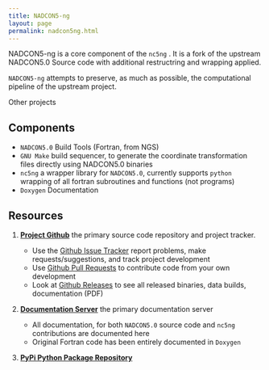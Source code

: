 ```yaml
---
title: NADCON5-ng
layout: page
permalink: nadcon5ng.html
---
```


NADCON5-ng is a core component of the `nc5ng` . It is a fork of the upstream NADCON5.0 Source code with additional restructring and wrapping applied.

`NADCON5-ng` attempts to preserve, as much as possible, the computational pipeline of the upstream project.

Other projects 


## Components

 - `NADCON5.0` Build Tools (Fortran, from NGS)
 - `GNU Make` build sequencer, to generate the coordinate transformation files directly using NADCON5.0 binaries
 - `nc5ng` a wrapper library for `NADCON5.0`, currently supports `python` wrapping of all fortran subroutines and functions (not programs)
 - `Doxygen` Documentation


## Resources

1. [**Project Github**](https://github.com/nc5ng/nadcon5-ng) the primary source code repository and project tracker.
   - Use the [Github Issue Tracker](https://github.com/nc5ng/nadcon5-ng/issues) report problems, make requests/suggestions, and track project development
   - Use [Github Pull Requests](https://github.com/nc5ng/nadcon5-ng/pulls) to contribute code from your own development
   - Look at [Github Releases](https://github.com/nc5ng/nadcon5-ng/releases) to see all released binaries, data  builds, documentation (PDF)

2. [**Documentation Server**](https://docs.nc5ng.org/latest) the primary documentation server
   - All documentation, for both `NADCON5.0` source code and `nc5ng` contributions are documented here
   - Original Fortran code has been entirely documented in `Doxygen`
3. [**PyPi Python Package Repository**](https://pypi.python.org/pypi/nc5ng)